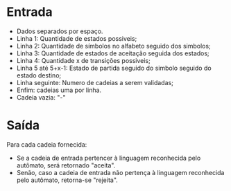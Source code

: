 # Entrada

- Dados separados por espaço.
- Linha 1: Quantidade de estados possiveis;
- Linha 2: Quantidade de símbolos no alfabeto seguido dos simbolos;
- Linha 3: Quantidade de estados de aceitação seguida dos estados;
- Linha 4: Quantidade x de transições possiveis;
- Linha 5 até 5+x-1: Estado de partida seguido do simbolo seguido do estado destino;
- Linha seguinte: Numero de cadeias a serem validadas;
- Enfim: cadeias uma por linha.
- Cadeia vazia: "-"

# Saída

Para cada cadeia fornecida:
- Se a cadeia de entrada pertencer à linguagem reconhecida pelo autômato, será retornado "aceita".
- Senão, caso a cadeia de entrada não pertença à linguagem reconhecida pelo autômato, retorna-se "rejeita".
